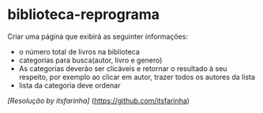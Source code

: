 # biblioteca-reprograma

Criar uma página que exibirá as seguinter informações:
* o número total de livros na biblioteca
* categorias para busca(autor, livro e genero)
* As categorias deverão ser clicáveis e retornar o resultado à seu respeito, por exemplo ao clicar em autor, trazer todos os autores da lista
* lista da categoria deve ordenar

*[Resolução by itsfarinha]* (https://github.com/itsfarinha)